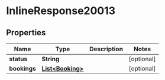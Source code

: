 
# InlineResponse20013

## Properties
Name | Type | Description | Notes
------------ | ------------- | ------------- | -------------
**status** | **String** |  |  [optional]
**bookings** | [**List&lt;Booking&gt;**](Booking.md) |  |  [optional]



